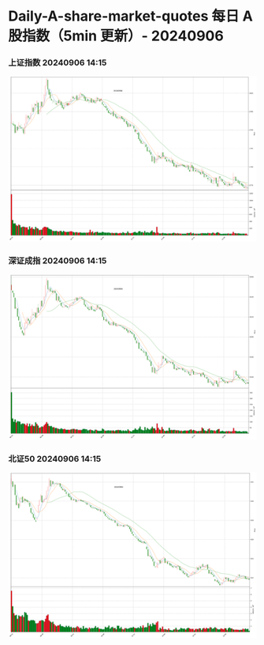 
# Daily-A-share-market-quotes 每日 A 股指数（5min 更新）- 20240906

### 上证指数 20240906 14:15
![](./fig/2024/9/20240906-sh000001.png)

### 深证成指 20240906 14:15
![](./fig/2024/9/20240906-sz399001.png)

### 北证50 20240906 14:15
![](./fig/2024/9/20240906-bj899050.png)
